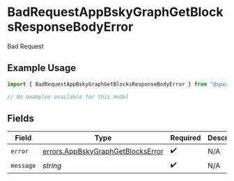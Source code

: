 # BadRequestAppBskyGraphGetBlocksResponseBodyError

Bad Request

## Example Usage

```typescript
import { BadRequestAppBskyGraphGetBlocksResponseBodyError } from "@speakeasy-sdks/bluesky/models/errors";

// No examples available for this model
```

## Fields

| Field                                                                                  | Type                                                                                   | Required                                                                               | Description                                                                            |
| -------------------------------------------------------------------------------------- | -------------------------------------------------------------------------------------- | -------------------------------------------------------------------------------------- | -------------------------------------------------------------------------------------- |
| `error`                                                                                | [errors.AppBskyGraphGetBlocksError](../../models/errors/appbskygraphgetblockserror.md) | :heavy_check_mark:                                                                     | N/A                                                                                    |
| `message`                                                                              | *string*                                                                               | :heavy_check_mark:                                                                     | N/A                                                                                    |